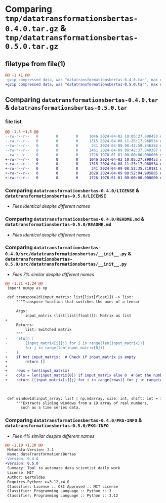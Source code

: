 # Comparing `tmp/datatransformationsbertas-0.4.0.tar.gz` & `tmp/datatransformationsbertas-0.5.0.tar.gz`

## filetype from file(1)

```diff
@@ -1 +1 @@
-gzip compressed data, was "datatransformationsbertas-0.4.0.tar", max compression
+gzip compressed data, was "datatransformationsbertas-0.5.0.tar", max compression
```

## Comparing `datatransformationsbertas-0.4.0.tar` & `datatransformationsbertas-0.5.0.tar`

### file list

```diff
@@ -1,5 +1,5 @@
--rw-r--r--   0        0        0     1046 2024-04-02 10:05:27.898453 datatransformationsbertas-0.4.0/LICENSE
--rw-r--r--   0        0        0     1315 2024-04-08 11:25:17.968534 datatransformationsbertas-0.4.0/README.md
--rw-r--r--   0        0        0      341 2024-04-09 08:42:59.846382 datatransformationsbertas-0.4.0/pyproject.toml
--rw-r--r--   0        0        0     2461 2024-04-09 08:42:37.849387 datatransformationsbertas-0.4.0/src/datatransformationsbertas/__init__.py
--rw-r--r--   0        0        0     1726 1970-01-01 00:00:00.000000 datatransformationsbertas-0.4.0/PKG-INFO
+-rw-r--r--   0        0        0     1046 2024-04-02 10:05:27.898453 datatransformationsbertas-0.5.0/LICENSE
+-rw-r--r--   0        0        0     1315 2024-04-08 11:25:17.968534 datatransformationsbertas-0.5.0/README.md
+-rw-r--r--   0        0        0      341 2024-04-09 08:52:35.710181 datatransformationsbertas-0.5.0/pyproject.toml
+-rw-r--r--   0        0        0     2628 2024-04-09 08:52:04.995885 datatransformationsbertas-0.5.0/src/datatransformationsbertas/__init__.py
+-rw-r--r--   0        0        0     1726 1970-01-01 00:00:00.000000 datatransformationsbertas-0.5.0/PKG-INFO
```

### Comparing `datatransformationsbertas-0.4.0/LICENSE` & `datatransformationsbertas-0.5.0/LICENSE`

 * *Files identical despite different names*

### Comparing `datatransformationsbertas-0.4.0/README.md` & `datatransformationsbertas-0.5.0/README.md`

 * *Files identical despite different names*

### Comparing `datatransformationsbertas-0.4.0/src/datatransformationsbertas/__init__.py` & `datatransformationsbertas-0.5.0/src/datatransformationsbertas/__init__.py`

 * *Files 7% similar despite different names*

```diff
@@ -1,21 +1,24 @@
 import numpy as np
 
 def transpose2d(input_matrix: list[list[float]]) -> list:
     """Transpose function that switches the axes of a tensor
 
     Args:
         input_matrix (list[list[float]]): Matrix as list
+
     Returns:
         list: Switched matrix
     """
-    return [
-        [input_matrix[i][j] for i in range(len(input_matrix))]
-        for j in range(len(input_matrix[0]))
-    ]
+    if not input_matrix:  # Check if input_matrix is empty
+        return []
+
+    rows = len(input_matrix)
+    cols = len(input_matrix[0]) if input_matrix else 0  # Get the number of columns, handle empty matrix case
+    return [[input_matrix[i][j] for i in range(rows)] for j in range(cols)]
 
 
 
 def window1d(input_array: list | np.ndarray, size: int, shift: int = 1, stride: int = 1) -> list[list | np.ndarray]:
     """Extracts sliding windows from a 1D array of real numbers,
       such as a time series data.
```

### Comparing `datatransformationsbertas-0.4.0/PKG-INFO` & `datatransformationsbertas-0.5.0/PKG-INFO`

 * *Files 4% similar despite different names*

```diff
@@ -1,10 +1,10 @@
 Metadata-Version: 2.1
 Name: dataTransformationsBertas
-Version: 0.4.0
+Version: 0.5.0
 Summary: Tool to automate data scientist daily work
 License: MIT
 Author: Bertoldas
 Requires-Python: >=3.12,<4.0
 Classifier: License :: OSI Approved :: MIT License
 Classifier: Programming Language :: Python :: 3
 Classifier: Programming Language :: Python :: 3.12
```

